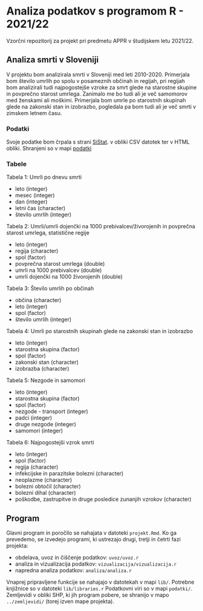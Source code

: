 # Analiza podatkov s programom R - 2021/22

Vzorčni repozitorij za projekt pri predmetu APPR v študijskem letu 2021/22. 

## Analiza smrti v Sloveniji

V projektu bom analizirala smrti v Sloveniji med leti 2010-2020. 
Primerjala bom število umrlih po spolu v posameznih občinah in regijah, pri regijah bom analizirali tudi najpogostejše vzroke za smrt glede na starostne skupine in povprečno starost umrlega.
Zanimalo me bo tudi ali je več samomorov med ženskami ali moškimi.
Primerjala bom umrle po starostnih skupinah glede na zakonski stan in izobrazbo, pogledala pa bom tudi ali je več smrti v zimskem letnem času.

### Podatki
Svoje podatke bom črpala s strani [SiStat](https://pxweb.stat.si/SiStat/sl). v obliki CSV datotek ter v HTML obliki. Shranjeni so v mapi [podatki](https://github.com/sarazuzek/APPR-2021-22/tree/main/podatki)

### Tabele
Tabela 1: Umrli po dnevu smrti
* leto (integer)
* mesec (integer)
* dan (integer)
* letni čas (character)
* število umrlih (integer)

Tabela 2: Umrli/umrli dojenčki na 1000 prebivalcev/živorojenih in povprečna starost umrlega, statistične regije
* leto (integer)
* regija (character)
* spol (factor)
* povprečna starost umrlega (double)
* umrli na 1000 prebivalcev (double)
* umrli dojenčki na 1000 živorojenih (double)

Tabela 3: Število umrlih po občinah
* občina (character)
* leto (integer)
* spol (factor)
* število umrlih (integer)

Tabela 4: Umrli po starostnih skupinah glede na zakonski stan in izobrazbo
* leto (integer)
* starostna skupina (factor)
* spol (factor)
* zakonski stan (character)
* izobrazba (character)

Tabela 5: Nezgode in samomori
* leto (integer)
* starostna skupina (factor)
* spol (factor)
* nezgode - transport (integer)
* padci (integer)
* druge nezgode (integer)
* samomori (integer)

Tabela 6: Najpogostejši vzrok smrti 
* leto (integer)
* spol (factor)
* regija (character)
* infekcijske in parazitske bolezni (character)
* neoplazme (character)
* bolezni obtočil (character)
* bolezni dihal (character)
* poškodbe, zastrupitve in druge posledice zunanjih vzrokov (character)

## Program

Glavni program in poročilo se nahajata v datoteki `projekt.Rmd`.
Ko ga prevedemo, se izvedejo programi, ki ustrezajo drugi, tretji in četrti fazi projekta:

* obdelava, uvoz in čiščenje podatkov: `uvoz/uvoz.r`
* analiza in vizualizacija podatkov: `vizualizacija/vizualizacija.r`
* napredna analiza podatkov: `analiza/analiza.r`

Vnaprej pripravljene funkcije se nahajajo v datotekah v mapi `lib/`.
Potrebne knjižnice so v datoteki `lib/libraries.r`
Podatkovni viri so v mapi `podatki/`.
Zemljevidi v obliki SHP, ki jih program pobere,
se shranijo v mapo `../zemljevidi/` (torej izven mape projekta).
